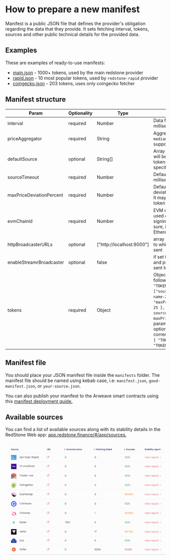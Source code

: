 # How to prepare a new manifest

Manifest is a public JSON file that defines the provider's obligation regarding the data that they provide. It sets fetching interval, tokens, sources and other public technical details for the provided data.

## Examples

These are examples of ready-to-use manifests:

- [main.json](../manifests/main.json) - 1000+ tokens, used by the main redstone provider
- [rapid.json](../manifests/rapid.json) - 10 most popular tokens, used by `redstone-rapid` provider
- [coingecko.json](../manifests/coingecko.json) - 203 tokens, uses only coingecko fetcher

## Manifest structure

| Param                    | Optionality | Type                      | Description                                                                                                                                                                                                                                                                                                                                  |
| ------------------------ | ----------- | ------------------------- | -------------------------------------------------------------------------------------------------------------------------------------------------------------------------------------------------------------------------------------------------------------------------------------------------------------------------------------------- |
| interval                 | required    | Number                    | Data fetching interval in milliseconds                                                                                                                                                                                                                                                                                                       |
| priceAggregator          | required    | String                    | Aggregator id. Currently only `median` aggregator is supported                                                                                                                                                                                                                                                                               |
| defaultSource            | optional    | String[]                  | Array of fetcher names that will be used by default for tokens that have no specified sources                                                                                                                                                                                                                                                |
| sourceTimeout            | required    | Number                    | Default timeout in milliseconds for sources                                                                                                                                                                                                                                                                                                  |
| maxPriceDeviationPercent | required    | Number                    | Default maximum price deviation percent for tokens. It may also be set for each token separately                                                                                                                                                                                                                                             |
| evmChainId               | required    | Number                    | EVM chain id, that will be used during EVM price signing. Pass `1` if you're not sure, it will point to the Ethereum Mainnet.                                                                                                                                                                                                                |
| httpBroadcasterURLs      | optional    | ["http://localhost:9000"] | array of urls for broadcasters to which prices should be sent                                                                                                                                                                                                                                                                                |
| enableStreamrBroadcaster | optional    | false                     | if set to true, single prices and prices packages will be sent to Streamr                                                                                                                                                                                                                                                                    |
| tokens                   | required    | Object                    | Object with tokens in the following format: `{ "TOKEN_SYMBOL": { "source": ["source-name-1", "source-name-2", ...], "maxPriceDeviationPercent": 25 }, ... }`. Note that `source` and `maxPriceDeviationPercent` params per token are optional. This is also a correct tokens configuration: `{ "TOKEN_SYMBOL_1": {}, "TOKEN_SYMBOL_2": {} }` |

## Manifest file

You should place your JSON manifest file inside the `manifests` folder. The manifest file should be named using kebab case, i.e: `manifest.json`, `good-manifest.json`, or `your-source.json`.

You can also publish your manifest to the Arweave smart contracts using this [manifest deployment guide.](./DEPLOY_MANIFEST_ON_ARWEAVE.md)

## Available sources

You can find a list of available sources along with its stability details in the RedStone Web app: [app.redstone.finance/#/app/sources.](https://app.redstone.finance/#/app/sources)

![sources screenshot](img/sources-screenshot.png)
